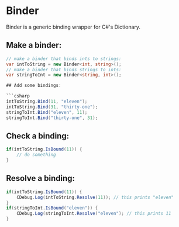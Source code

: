 # Binder

Binder is a generic binding wrapper for C#'s Dictionary.

## Make a binder:

```csharp
// make a binder that binds ints to strings:
var intToString = new Binder<int, string>();
// make a binder that binds strings to ints:
var stringToInt = new Binder<string, int>();

## Add some bindings:

```csharp
intToString.Bind(11, "eleven");
intToString.Bind(31, "thirty-one");
stringToInt.Bind("eleven", 11);
stringToInt.Bind("thirty-one", 31);
```

## Check a binding:

```csharp
if(intToString.IsBound(11)) {
	// do something
}
```

## Resolve a binding:

```csharp
if(intToString.IsBound(11)) {
	CDebug.Log(intToString.Resolve(11)); // this prints "eleven"
}
if(stringToInt.IsBound("eleven")) {
	CDebug.Log(stringToInt.Resolve("eleven"); // this prints 11
}
```

